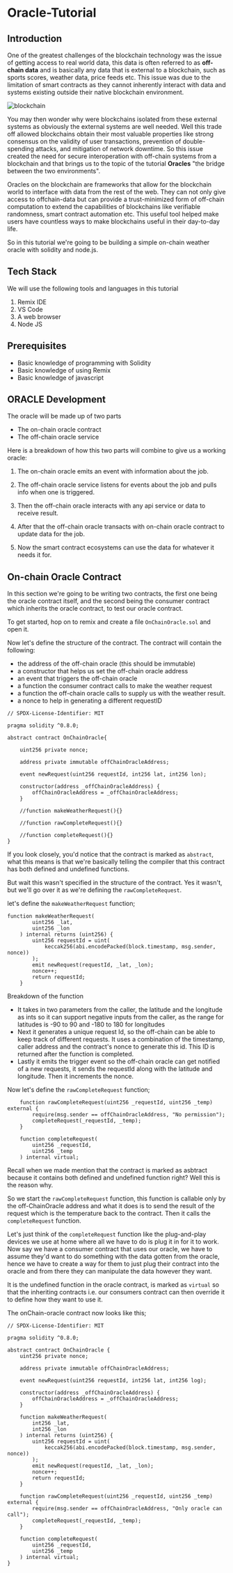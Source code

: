 # Oracle-Tutorial

## Introduction

One of the greatest challenges of the blockchain technology was the issue of getting access to real world data, this data is often referred to as **off-chain data** and is basically any data that is external to a blockchain, such as sports scores, weather data, price feeds etc. This issue was due to the limitation of smart contracts as they cannot inherently interact with data and systems existing outside their native blockchain environment.

![blockchain](assets/intro.png)

You may then wonder why were blockchains isolated from these external systems as obviously the external systems are well needed. Well this trade off allowed blockchains obtain their most valuable properties like strong consensus on the validity of user transactions, prevention of double-spending attacks, and mitigation of network downtime. So this issue created the need for secure interoperation with off-chain systems from a blockchain and that brings us to the topic of the tutorial **Oracles** "the bridge between the two environments".

Oracles on the blockchain are frameworks that allow for the blockchain world to interface with data from the rest of the web. They can not only give access to offchain-data but can provide a trust-minimized form of off-chain computation to extend the capabilities of blockchains like verifiable randomness, smart contract automation etc. This useful tool helped make users have countless ways to make blockchains useful in their day-to-day life.

So in this tutorial we're going to be building a simple on-chain weather oracle with solidity and node.js.

## Tech Stack

We will use the following tools and languages in this tutorial

1. Remix IDE
2. VS Code
3. A web browser
4. Node JS

## Prerequisites

- Basic knowledge of programming with Solidity
- Basic knowledge of using Remix
- Basic knowledge of javascript

## ORACLE Development

The oracle will be made up of two parts

- The on-chain oracle contract
- The off-chain oracle service

Here is a breakdown of how this two parts will combine to give us a working oracle:

1. The on-chain oracle emits an event with information about the job.

2. The off-chain oracle service listens for events about the job and pulls info when one is triggered.

3. Then the off-chain oracle interacts with any api service or data to receive result.

4. After that the off-chain oracle transacts with on-chain oracle contract to update data for the job.

5. Now the smart contract ecosystems can use the data for whatever it needs it for.

## On-chain Oracle Contract

In this section we're going to be writing two contracts, the first one being the oracle contract itself, and the second being the consumer contract which inherits the oracle contract, to test our oracle contract.

To get started, hop on to remix and create a file `OnChainOracle.sol` and open it.

Now let's define the structure of the contract. The contract will contain the following:

- the address of the off-chain oracle (this should be immutable)
- a constructor that helps us set the off-chain oracle address
- an event that triggers the off-chain oracle
- a function the consumer contract calls to make the weather request
- a function the off-chain oracle calls to supply us with the weather result.
- a nonce to help in generating a different requestID

```solidity
// SPDX-License-Identifier: MIT

pragma solidity ^0.8.0;

abstract contract OnChainOracle{

    uint256 private nonce;

    address private immutable offChainOracleAddress;

    event newRequest(uint256 requestId, int256 lat, int256 lon);

    constructor(address _offChainOracleAddress) {
        offChainOracleAddress = _offChainOracleAddress;
    }

    //function makeWeatherRequest(){}

    //function rawCompleteRequest(){}

    //function completeRequest(){}
}

```

If you look closely, you'd notice that the contract is marked as `abstract`, what this means is that we're basically telling the compiler that this contract has both defined and undefined functions.

But wait this wasn't specified in the structure of the contract. Yes it wasn't, but we'll go over it as we're defining the `rawCompleteRequest`.

let's define the `makeWeatherRequest` function;

```solidity
function makeWeatherRequest(
        uint256 _lat,
        uint256 _lon
    ) internal returns (uint256) {
        uint256 requestId = uint(
            keccak256(abi.encodePacked(block.timestamp, msg.sender, nonce))
        );
        emit newRequest(requestId, _lat, _lon);
        nonce++;
        return requestId;
    }
```

Breakdown of the function

- It takes in two parameters from the caller, the latitude and the longitude as ints so it can support negative inputs from the caller, as the range for latitudes is -90 to 90 and -180 to 180 for longitudes
- Next it generates a unique request Id, so the off-chain can be able to keep track of different requests. It uses a combination of the timestamp, caller address and the contract's nonce to generate this id. This ID is returned after the function is completed.
- Lastly it emits the trigger event so the off-chain oracle can get notified of a new requests, it sends the requestId along with the latitude and longitude. Then it increments the nonce.

Now let's define the `rawCompleteRequest` function;

```solidity
    function rawCompleteRequest(uint256 _requestId, uint256 _temp) external {
        require(msg.sender == offChainOracleAddress, "No permission");
        completeRequest(_requestId, _temp);
    }

    function completeRequest(
        uint256 _requestId,
        uint256 _temp
    ) internal virtual;
```

Recall when we made mention that the contract is marked as asbtract because it contains both defined and undefined function right? Well this is the reason why.

So we start the `rawCompleteRequest` function, this function is callable only by the off-ChainOracle address and what it does is to send the result of the request which is the temperature back to the contract. Then it calls the `completeRequest` function.

Let's just think of the `completeRequest` function like the plug-and-play devices we use at home where all we have to do is plug it in for it to work. Now say we have a consumer contract that uses our oracle, we have to assume they'd want to do something with the data gotten from the oracle, hence we have to create a way for them to just plug their contract into the oracle and from there they can manipulate the data however they want.

It is the undefined function in the oracle contract, is marked as `virtual` so that the inheriting contracts i.e. our consumers contract can then override it to define how they want to use it.

The onChain-oracle contract now looks like this;

```solidity
// SPDX-License-Identifier: MIT

pragma solidity ^0.8.0;

abstract contract OnChainOracle {
    uint256 private nonce;

    address private immutable offChainOracleAddress;

    event newRequest(uint256 requestId, int256 lat, int256 log);

    constructor(address _offChainOracleAddress) {
        offChainOracleAddress = _offChainOracleAddress;
    }

    function makeWeatherRequest(
        int256 _lat,
        int256 _lon
    ) internal returns (uint256) {
        uint256 requestId = uint(
            keccak256(abi.encodePacked(block.timestamp, msg.sender, nonce))
        );
        emit newRequest(requestId, _lat, _lon);
        nonce++;
        return requestId;
    }

    function rawCompleteRequest(uint256 _requestId, uint256 _temp) external {
        require(msg.sender == offChainOracleAddress, "Only oracle can call");
        completeRequest(_requestId, _temp);
    }

    function completeRequest(
        uint256 _requestId,
        uint256 _temp
    ) internal virtual;
}

```
